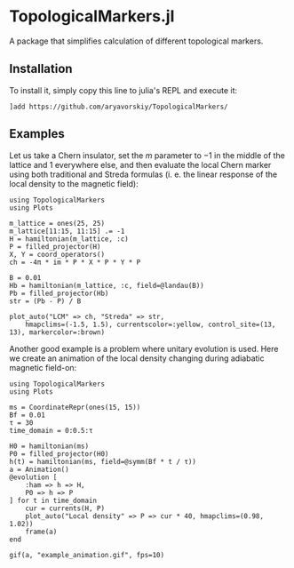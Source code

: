 # TopologicalMarkers.jl

A package that simplifies calculation of different topological markers.

## Installation

To install it, simply copy this line to julia's REPL and execute it:

```
]add https://github.com/aryavorskiy/TopologicalMarkers/
```

## Examples

Let us take a Chern insulator, set the $m$ parameter to $-1$ in the middle of the lattice and $1$ everywhere else,
and then evaluate the local Chern marker using both traditional and Streda formulas (i. e. the linear response of the local density to the magnetic field):

```@example
using TopologicalMarkers
using Plots

m_lattice = ones(25, 25)
m_lattice[11:15, 11:15] .= -1
H = hamiltonian(m_lattice, :c)
P = filled_projector(H)
X, Y = coord_operators()
ch = -4π * im * P * X * P * Y * P

B = 0.01
Hb = hamiltonian(m_lattice, :c, field=@landau(B))
Pb = filled_projector(Hb)
str = (Pb - P) / B

plot_auto("LCM" => ch, "Streda" => str, 
    hmapclims=(-1.5, 1.5), currentscolor=:yellow, control_site=(13, 13), markercolor=:brown)
```

Another good example is a problem where unitary evolution is used. 
Here we create an animation of the local density changing during adiabatic magnetic field-on:

```@example
using TopologicalMarkers
using Plots

ms = CoordinateRepr(ones(15, 15))
Bf = 0.01
τ = 30
time_domain = 0:0.5:τ

H0 = hamiltonian(ms)
P0 = filled_projector(H0)
h(t) = hamiltonian(ms, field=@symm(Bf * t / τ))
a = Animation()
@evolution [
    :ham => h => H,
    P0 => h => P
] for t in time_domain
    cur = currents(H, P)
    plot_auto("Local density" => P => cur * 40, hmapclims=(0.98, 1.02))
    frame(a)
end

gif(a, "example_animation.gif", fps=10)
```